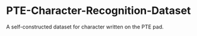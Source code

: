 # PTE-Character-Recognition-Dataset
A self-constructed dataset for character written on the PTE pad.
